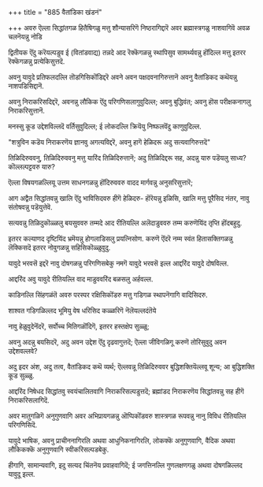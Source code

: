 +++
title = "885 वैतांडिका खंडनं"

+++
अवरु ऎल्ला सिद्धांतगळ हितैषिगळु मत्तु शौन्यासरिगॆ निष्ठरागिद्दारॆ अवर ब्रह्मास्त्रगळु नाशवागिवॆ अवळ चलनॆयन्नु नोडि

द्वितीयक ऎंदु करॆयल्पडुव ई (वितांडवाद्य) तन्नदे आद रॆक्कॆगळन्नु स्थापिसुव सामर्थ्यवन्नु हॊंदिल्ल मत्तु इतरर रॆक्कॆगळन्नु प्रत्येकिसुत्तदॆ.

अवनु यावुदे प्रतिफलदल्लि तॊडगिसिकॊंडिद्दरॆ अवने अवन पक्षदवनागिरुत्तानॆ अवनु वैतांडिकद कथॆयन्नु नाशपडिसिद्दानॆ.

अवनु निराकरिसदिद्दरॆ, अवनन्नु लौकिक ऎंदु परिगणिसलागुवुदिल्ल; अवनु बुद्धिवंत; अवनु हॊस परीक्षकनागलु निराकरिसुत्तानॆ.

मनस्सु कूड उद्देशविल्लदॆ वर्तिसुवुदिल्ल; ई लोकदल्लि क्रियॆयु निष्फलवॆंदु काणुवुदिल्ल.

"शत्रुविन कडॆय निराकरणॆय ज्ञानवु अगत्यविद्दरॆ, अवनु हागॆ हेळिदरू अदु सत्यवागिरुत्तदॆ"

तिळिदिरुववनु, तिळिदिरुववनु मत्तु यारिंद तिळिदिरुत्तानॆ; अदु तिळिदिद्दरू सह, अदन्नु यारु पडॆयलु साध्य? कॊल्लल्पट्टवरु यारु?

ऎल्ला विषयगळल्लियू उत्तम साधनगळन्नु हॊंदिरुववरु वादद मार्गवन्नु अनुसरिसुत्तारॆ;

आग अद्वैत सिद्धांतवन्नु खालि ऎंदु भाविसिदवरु हीगॆ हेळिदरु- हॊरॆयन्नु इळिसि, खालि मत्तु पूरैसिद नंतर, नावु संतोषवन्नु पडॆयुत्तेवॆ.

सत्यवन्नु तिळिदुकॊळ्ळलु बयसुववरु तम्मदे आद रीतियल्लि अलॆदाडुववरु तम्म करुणॆयिंद तृप्ति हॊंदबहुदु.

इतरर कल्याणद दृष्टियिंद भ्रमॆयन्नु होगलाडिसलु प्रयत्निसोण. करुणॆ ऎंदरॆ नम्म स्वंत हितासक्तिगळन्नु लॆक्किसदॆ इतरर नोवुगळन्नु सहिसिकॊळ्ळुवुदु.

यावुदे भरवसॆ इद्दरॆ नावु दोषगळन्नु परिगणिसबेकु नमगॆ यावुदे भरवसॆ इल्ल आद्दरिंद यावुदे दोषविल्ल.

आद्दरिंद अवु यावुदे रीतियल्लि वाद माडुववरिंद बळसलु अर्हवल्ल.

काडिनल्लि सिंहगळंतॆ अवरु परस्पर रक्षिसिकॊंडरु मत्तु गडिगळ स्थापनॆगागि वादिसिदरु.

शाश्वत गडिगळिल्लद भूमियु वेष धरिसिद कळ्ळरिगॆ नॆलॆयल्लदंतॆये

नावु हेळुवुदेनॆंदरॆ, सर्वोच्च मितिगळॊंदिगॆ, इतरर हस्तक्षेप सुळ्ळु;

अवनु अदन्नु बयसिदरॆ, अदु अवन उद्देश ऎंदु दृढवागुत्तदॆ; ऎल्ला जीविगळिगू करुणॆ तोरिसुवुदु अवन उद्देशवल्लवे?

अदु इदर अंश, अदु तत्व, वैतांडिकद कथॆ व्यर्थ; ऎल्लवन्नू तिळिदिरुववर बुद्धिशक्तियॆल्लवू शून्य; आ बुद्धिशक्ति कूड सुळ्ळु.

आद्दरिंद निषेधद सिद्धांतवु स्वयंचालितवागि निराकरिसल्पडुत्तदॆ; ब्रह्मांडद निराकरणॆय सिद्धांतवन्नु सह हीगॆ निराकरिसलागिदॆ.

अवर मातुगळिगॆ अनुगुणवागि अवर अभिप्रायगळन्नु ऒप्पिकॊंडवरु शास्त्रगळ रूपवन्नु नानु विविध रीतियल्लि परिगणिसिदॆ.

यावुदे भाषिक, अवनु प्राचीननागिरलि अथवा आधुनिकनागिरलि, लोकक्कॆ अनुगुणवागि, वैदिक अथवा लौकिकक्कॆ अनुगुणवागि स्वीकरिसल्पडबेकु.

हीगागि, सामान्यवागि, इदु सत्यद चिंतनॆय प्रवाहवागिदॆ; ई जगत्तिनल्लि गुणलक्षणगळु अथवा दोषगळिल्लद यावुदू इल्ल.

